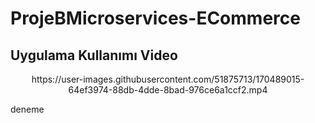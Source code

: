 # ProjeBMicroservices-ECommerce

## Uygulama Kullanımı Video
<p align="center">https://user-images.githubusercontent.com/51875713/170489015-64ef3974-88db-4dde-8bad-976ce6a1ccf2.mp4</p>



deneme
